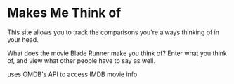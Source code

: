 # Makes Me Think of 


This site allows you to track the comparisons you're always thinking of in your head.

What does the movie Blade Runner make you think of? Enter what you think of, and view what other people have to say as well.

uses OMDB's API to access IMDB movie info
